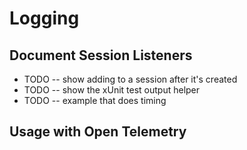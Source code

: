 # Logging

## Document Session Listeners

* TODO -- show adding to a session after it's created
* TODO -- show the xUnit test output helper
* TODO -- example that does timing

## Usage with Open Telemetry

